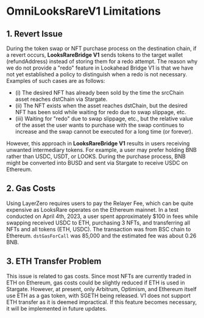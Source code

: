 # OmniLooksRareV1 Limitations

## 1. Revert Issue

During the token swap or NFT purchase process on the destination chain, if a revert occurs, **LooksRareBridge V1** sends tokens to the target wallet (refundAddress) instead of storing them for a redo attempt. The reason why we do not provide a "redo" feature in Lookahead Bridge V1 is that we have not yet established a policy to distinguish when a redo is not necessary. Examples of such cases are as follows:

- (i) The desired NFT has already been sold by the time the srcChain asset reaches dstChain via Stargate.
- (ii) The NFT exists when the asset reaches dstChain, but the desired NFT has been sold while waiting for redo due to swap slippage, etc.
- (iii) Waiting for "redo" due to swap slippage, etc., but the relative value of the asset the user wants to purchase with the swap continues to increase and the swap cannot be executed for a long time (or forever).

However, this approach in **LooksRareBridge V1** results in users receiving unwanted intermediary tokens. For example, a user may prefer holding BNB rather than USDC, USDT, or LOOKS. During the purchase process, BNB might be converted into BUSD and sent via Stargate to receive USDC on Ethereum.

## 2. Gas Costs

Using LayerZero requires users to pay the Relayer Fee, which can be quite expensive as LooksRare operates on the Ethereum mainnet. In a test conducted on April 4th, 2023, a user spent approximately $100 in fees while swapping received USDC to ETH, purchasing 3 NFTs, and transferring all NFTs and all tokens (ETH, USDC). The transaction was from BSC chain to Ethereum. `dstGasForCall` was 85,000 and the estimated fee was about 0.26 BNB.

## 3. ETH Transfer Problem

This issue is related to gas costs. Since most NFTs are currently traded in ETH on Ethereum, gas costs could be slightly reduced if ETH is used in Stargate. However, at present, only Arbitrum, Optimism, and Ethereum itself use ETH as a gas token, with SGETH being released. V1 does not support ETH transfer as it is deemed impractical. If this feature becomes necessary, it will be implemented in future updates.
